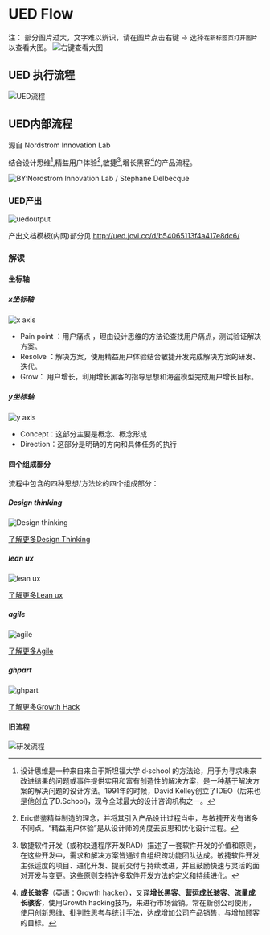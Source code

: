 # UED Flow

注： 部分图片过大，文字难以辨识，请在图片点击右键 → 选择`在新标签页打开图片` 以查看大图。
![右键查看大图](https://static.jovi.cc/2019-05-09_14-10-01.png)

## UED 执行流程

![UED流程](https://static.jovi.cc/UEDflow.png)

## UED内部流程

源自 Nordstrom Innovation Lab

结合设计思维[^1],精益用户体验[^2],敏捷[^3],增长黑客[^4]的产品流程。

![BY:Nordstrom Innovation Lab / Stephane Delbecque](https://static.jovi.cc/Page6-300dpi.png)

### UED产出

![uedoutput](https://static.jovi.cc/uedoutput.png)

产出文档模板(内网)部分见 <http://ued.jovi.cc/d/b54065113f4a417e8dc6/>

### 解读

#### 坐标轴

##### x坐标轴

![x axis](https://static.jovi.cc/x-axis.png)

- Pain point ：用户痛点 ，理由设计思维的方法论查找用户痛点，测试验证解决方案。
- Resolve ：解决方案，使用精益用户体验结合敏捷开发完成解决方案的研发、迭代。
- Grow： 用户增长，利用增长黑客的指导思想和海盗模型完成用户增长目标。

##### y坐标轴

![y axis](https://static.jovi.cc/y-axis.png)

- Concept：这部分主要是概念、概念形成
- Direction：这部分是明确的方向和具体任务的执行

#### 四个组成部分

流程中包含的四种思想/方法论的四个组成部分：

##### Design thinking

![Design thinking](https://static.jovi.cc/dtpart.png)

[了解更多Design Thinking ](designThinking.md)

##### lean ux

![lean ux](https://static.jovi.cc/leanuxpart.png)

[了解更多Lean ux](leanUx.md)

##### agile

![agile](https://static.jovi.cc/agilepart.png)

[了解更多Agile](Agile.md)

##### ghpart

![ghpart](https://static.jovi.cc/ghpart.png)

[了解更多Growth Hack](growthHack.md)

#### 旧流程

![研发流程](https://static.jovi.cc/oldFlow.png)

[^1]: 设计思维是一种来自来自于斯坦福大学 d·school 的方法论，用于为寻求未来改进结果的问题或事件提供实用和富有创造性的解决方案，是一种基于解决方案的解决问题的设计方法。1991年的时候，David Kelley创立了IDEO（后来也是他创立了D.School)，现今全球最大的设计咨询机构之一。

[^2]: Eric借鉴精益制造的理念，并将其引入产品设计过程当中，与敏捷开发有诸多不同点。“精益用户体验”是从设计师的角度去反思和优化设计过程。

[^3]: 敏捷软件开发（或称快速程序开发RAD）描述了一套软件开发的价值和原则，在这些开发中，需求和解决方案皆通过自组织跨功能团队达成。敏捷软件开发主张适度的项目、进化开发、提前交付与持续改进，并且鼓励快速与灵活的面对开发与变更。这些原则支持许多软件开发方法的定义和持续进化。

[^4]: **成长骇客**（英语：Growth hacker），又译**增长黑客**、**营运成长骇客**、**流量成长骇客**，使用Growth hacking技巧，来进行市场营销。常在新创公司使用，使用创新思维、批判性思考与统计手法，达成增加公司产品销售，与增加顾客的目标。